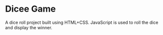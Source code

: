 # Dicee Game

A dice roll project built using HTML+CSS. JavaScript is used to roll the dice and display the winner.
